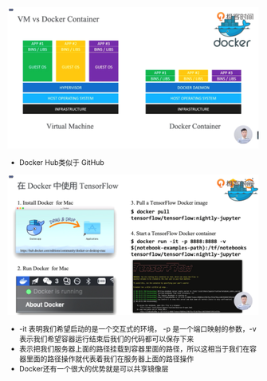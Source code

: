 ![1573134406290](assets/1573134406290.png)

- Docker Hub类似于 GitHub

![1573134771080](assets/1573134771080.png)

- -it 表明我们希望启动的是一个交互式的环境， -p 是一个端口映射的参数，-v 表示我们希望容器运行结束后我们的代码都可以保存下来
- 表示把我们服务器上面的路径挂载到容器里面的路径，所以这相当于我们在容器里面的路径操作就代表着我们在服务器上面的路径操作
-  Docker还有一个很大的优势就是可以共享镜像层